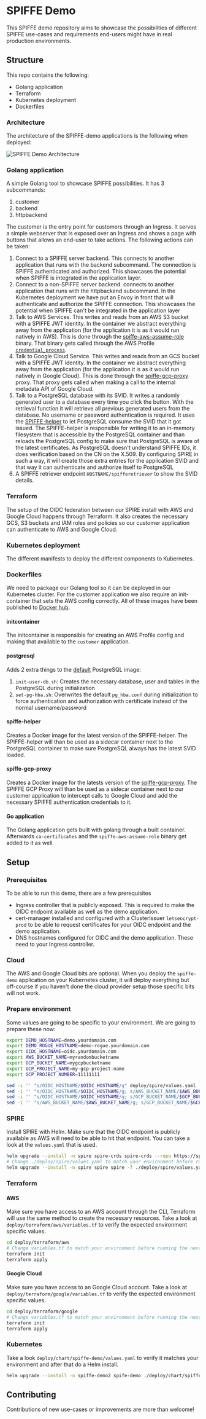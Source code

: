 # SPIFFE Demo

This SPIFFE demo repository aims to showcase the possibilities of different SPIFFE use-cases and requirements end-users might have in real production environments.

## Structure

This repo contains the following:

* Golang application
* Terraform
* Kubernetes deployment
* Dockerfiles

### Architecture

The architecture of the SPIFFE-demo applications is the following when deployed:

![SPIFFE Demo Architecture](img/SPIFFE-Demo-Architecture.png)

### Golang application

A simple Golang tool to showcase SPIFFE possibilities. It has 3 subcommands:

1. customer
2. backend
3. httpbackend

The customer is the entry point for customers through an Ingress. It serves a simple webserver that is exposed over an Ingress and shows a page with buttons that allows an end-user to take actions. The following actions can be taken:

1. Connect to a SPIFFE server backend. This connects to another application that runs with the backend subcommand. The connection is SPIFFE authenticated and authorized. This showcases the potential when SPIFFE is integrated in the application layer.
1. Connect to a non-SPIFFE server backend. connects to another application that runs with the httpbackend subcommand. In the Kubernetes deployment we have put an Envoy in front that will authenticate and authorize the SPIFFE connection. This showcases the potential when SPIFFE can't be integrated in the application layer
1. Talk to AWS Services. This writes and reads from an AWS S3 bucket with a SPIFFE JWT identity. In the container we abstract everything away from the application (for the application it is as it would run natively in AWS). This is done through the [spiffe-aws-assume-role](https://github.com/MattiasGees/spiffe-aws-assume-role) binary. That binary gets called through the AWS Profile [`credential_process`](TODO).
1. Talk to Google Cloud Service. This writes and reads from an GCS bucket with a SPIFFE JWT identity. In the container we abstract everything away from the application (for the application it is as it would run natively in Google Cloud). This is done through the [spiffe-gcp-proxy](https://github.com/GoogleCloudPlatform/professional-services/tree/main/tools/spiffe-gcp-proxy) proxy. That proxy gets called when making a call to the internal metadata API of Google Cloud.
1. Talk to a PostgreSQL database with its SVID. It writes a randomly generated user to a database every time you click the button. With the retrieval function it will retrieve all previous generated users from the database. No username or password authentication is required. It uses the [SPIFFE-helper](https://github.com/spiffe/spiffe-helper/) to let PostgreSQL consume the SVID that it got issued. The SPIFFE-helper is responsible for writing it to an in-memory filesystem that is accessible by the PostgreSQL container and than reloads the PostgreSQL config to make sure that PostgreSQL is aware of the latest certificates. As PostgreSQL doesn't understand SPIFFE IDs, it does verification based on the CN on the X.509. By configuring SPIRE in such a way, it will create those extra entries for the application SVID and that way it can authenticate and authorize itself to PostgreSQL
1. A SPIFFE retriever endpoint `HOSTNAME/spifferetriever` to show the SVID details.

### Terraform

The setup of the OIDC federation between our SPIRE install with AWS and Google Cloud happens through Terraform. It also creates the necessary GCS, S3 buckets and IAM roles and policies so our customer application can authenticate to AWS and Google Cloud.

### Kubernetes deployment

The different manifests to deploy the different components to Kubernetes.

### Dockerfiles

We need to package our Golang tool so it can be deployed in our Kubernetes cluster. For the customer application we also require an init-container that sets the AWS config correctly. All of these images have been published to [Docker hub](https://hub.docker.com/repository/docker/mattiasgees).

#### initcontainer

The initcontainer is responsible for creating an AWS Profile config and making that available to the `customer` application.

#### postgresql

Adds 2 extra things to the [default](https://hub.docker.com/_/postgres) PostgreSQL image:

1. `init-user-db.sh`: Creates the necessary database, user and tables in the PostgreSQL during initialization
1. `set-pg-hba.sh`: Overwrites the default `pg_hba.conf` during initialization to force authentication and authorization with certificate instead of the normal username/password

#### spiffe-helper

Creates a Docker image for the latest version of the SPIFFE-helper. The SPIFFE-helper will than be used as a sidecar container next to the PostgreSQL container to make sure PostgreSQL always has the latest SVID loaded.

#### spiffe-gcp-proxy

Creates a Docker image for the latests version of the [spiffe-gcp-proxy](https://github.com/GoogleCloudPlatform/professional-services/tree/main/tools/spiffe-gcp-proxy). The SPIFFE GCP Proxy will than be used as a sidecar container next to our customer application to intercept calls to Google Cloud and add the necessary SPIFFE authentication credentials to it.

#### Go application

The Golang application gets built with golang through a built container. Afterwards `ca-certificates` and the `spiffe-aws-assume-role` binary get added to it as well.

## Setup

### Prerequisites

To be able to run this demo, there are a few prerequisites

* Ingress controller that is publicly exposed. This is required to make the OIDC endpoint available as well as the demo application.
* cert-manager installed and configured with a ClusterIssuer `letsencrypt-prod` to be able to request certificates for your OIDC endpoint and the demo application.
* DNS hostnames configured for OIDC and the demo application. These need to your Ingress controller.

### Cloud

The AWS and Google Cloud bits are optional. When you deploy the `spiffe-demo` application on your Kubernetes cluster, it will deploy everything but off-course if you haven't done the cloud provider setup those specific bits will not work.

### Prepare environment

Some values are going to be specific to your environment. We are going to prepare these now:

```bash
export DEMO_HOSTNAME=demo.yourdomain.com
export DEMO_ROGUE_HOSTNAME=demo-rogue.yourdomain.com
export OIDC_HOSTNAME=oidc.yourdomain.com
export AWS_BUCKET_NAME=myrandombucketname
export GCP_BUCKET_NAME=mygcpbucketname
export GCP_PROJECT_NAME=my-gcp-project-name
export GCP_PROJECT_NUMBER=11111111

sed -i '' "s/OIDC_HOSTNAME/$OIDC_HOSTNAME/g" deploy/spire/values.yaml
sed -i '' "s/OIDC_HOSTNAME/$OIDC_HOSTNAME/g; s/AWS_BUCKET_NAME/$AWS_BUCKET_NAME/g" deploy/terraform/aws/variables.tf
sed -i '' "s/OIDC_HOSTNAME/$OIDC_HOSTNAME/g; s/GCP_BUCKET_NAME/$GCP_BUCKET_NAME/g; s/GCP_PROJECT_NAME/$GCP_PROJECT_NAME/g" deploy/terraform/google/variables.tf
sed -i '' "s/AWS_BUCKET_NAME/$AWS_BUCKET_NAME/g; s/GCP_BUCKET_NAME/$GCP_BUCKET_NAME/g; s/GCP_PROJECT_NAME/$GCP_PROJECT_NAME/g; s/GCP_PROJECT_NUMBER/$GCP_PROJECT_NUMBER/g; s/DEMO_HOSTNAME/$DEMO_HOSTNAME/g; s/DEMO_ROGUE_HOSTNAME/$DEMO_ROGUE_HOSTNAME/g" deploy/chart/spiffe-demo/values.yaml
```

### SPIRE

Install SPIRE with Helm. Make sure that the OIDC endpoint is publicly available as AWS will need to be able to hit that endpoint. You can take a look at the `values.yaml` that is used.

```bash
helm upgrade --install -n spire spire-crds spire-crds --repo https://spiffe.github.io/helm-charts-hardened/ --create-namespace
# Change ./deploy/spire/values.yaml to match your environment before running the next command
helm upgrade --install -n spire spire spire -f ./deploy/spire/values.yaml --repo https://spiffe.github.io/helm-charts-hardened/
```

### Terraform

#### AWS

Make sure you have access to an AWS account through the CLI, Terraform will use the same method to create the necessary resources. Take a look at `deploy/terraform/aws/variables.tf` to verify the expected environment specific values.

```bash
cd deploy/terraform/aws
# Change variables.tf to match your environment before running the next command
terraform init
terraform apply
```

#### Google Cloud

Make sure you have access to an Google Cloud account. Take a look at `deploy/terraform/google/variables.tf` to verify the expected environment specific values.

```bash
cd deploy/terraform/google
# Change variables.tf to match your environment before running the next command
terraform init
terraform apply
```

### Kubernetes

Take a look `deploy/chart/spiffe-demo/values.yaml` to verify it matches your environment and after that do a Helm install.

```bash
helm upgrade --install -n spiffe-demo2 spife-demo ./deploy/chart/spiffe-demo --create-namespace
```

## Contributing

Contributions of new use-cases or improvements are more than welcome!
